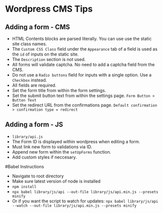 # Wordpress CMS Tips

## Adding a form - CMS
- HTML Contents blocks are parsed literally. You can use use the static site class names.
- The `Custom CSS Class` field under the `Appearance` tab of a field is used as the `id` of inputs on the static site.
- The `Description` section is not used.
- All forms will validate captcha. No need to add a captcha field from the CMS.
- Do not use a `Radio buttons` field for inputs with a single option. Use a `Checkbox` instead.
- All fields are required.
- Set the form title from within the form settings.
- Set the submit button text from within the settings page. `Form Button > Button Text`
- Set the redirect URL from the confirmations page. `Default confirmation > confirmation type = redirect`

## Adding a form - JS
- `library/api.js`
- The Form ID is displayed within wordpress when editing a form.
- Must link new form to validations via ID.
- Append new form within the `setUpForms` function.
- Add custom styles if neccesary.

#Babel Instructions

- Navigate to root directory
- Make sure latest version of node is installed
- `npm install`
- `npx babel library/js/api --out-file library/js/api.min.js --presets minify`
- Or if you want the script to watch for updates: `npx babel library/js/api --watch --out-file library/js/api.min.js --presets minify`